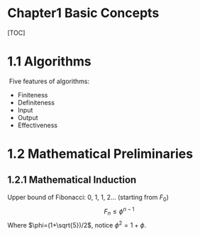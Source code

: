 


# Chapter1 Basic Concepts

[TOC]

# 1.1 Algorithms

​ Five features of algorithms:

- Finiteness
- Definiteness
- Input
- Output
- Effectiveness



# 1.2 Mathematical Preliminaries

## 1.2.1 Mathematical Induction

Upper bound of Fibonacci: 0, 1, 1, 2... (starting from $F_0$)
$$
  F_n \le \phi^{n-1}
$$
Where $\phi=(1+\sqrt{5})/2$, notice $\phi^2=1+\phi$.

    



